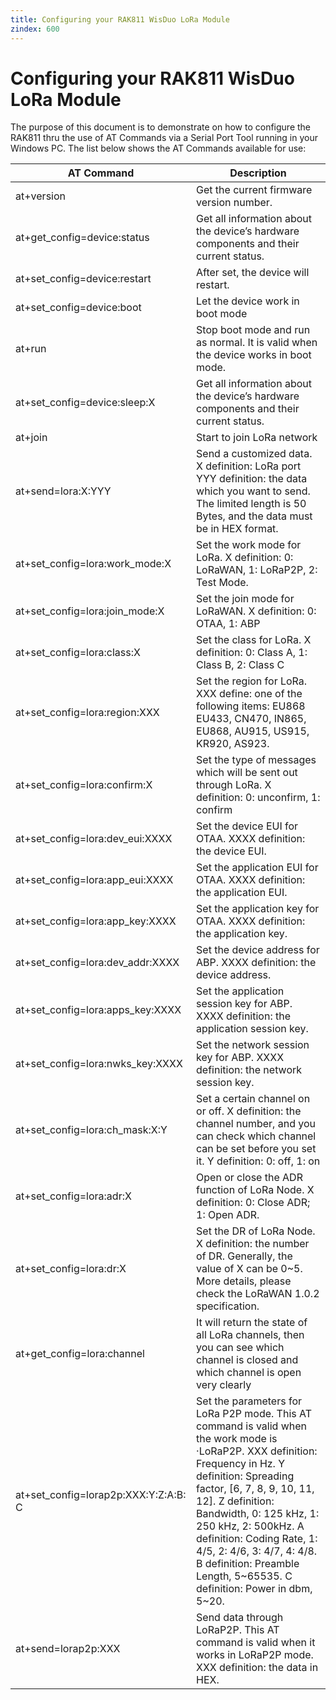 ```yaml
---
title: Configuring your RAK811 WisDuo LoRa Module
zindex: 600
---
```

# Configuring your RAK811 WisDuo LoRa Module

The purpose of this document is to demonstrate on how to configure the RAK811 thru the use of AT Commands via a Serial Port Tool running in your Windows PC. The list below shows the AT Commands available for use:

| AT Command | Description |
| --- | --- |
| at+version | Get the current firmware version number. |
| at+get_config=device:status | Get all information about the device’s hardware components and their current status. |
| at+set_config=device:restart | 	After set, the device will restart. |
| at+set_config=device:boot | Let the device work in boot mode |
| at+run | Stop boot mode and run as normal. It is valid when the device works in boot mode. |
| at+set_config=device:sleep:X | Get all information about the device’s hardware components and their current status. |
| at+join	| Start to join LoRa network |
| at+send=lora:X:YYY	| Send a customized data. X definition: LoRa port YYY definition: the data which you want to send. The limited length is 50 Bytes, and the data must be in HEX format. |
| at+set_config=lora:work_mode:X	| Set the work mode for LoRa. X definition: 0: LoRaWAN, 1: LoRaP2P, 2: Test Mode. |
| at+set_config=lora:join_mode:X | Set the join mode for LoRaWAN. X definition: 0: OTAA, 1: ABP |
| at+set_config=lora:class:X	| Set the class for LoRa. X definition: 0: Class A, 1: Class B, 2: Class C |
| at+set_config=lora:region:XXX	| Set the region for LoRa. XXX define: one of the following items: EU868 EU433, CN470, IN865, EU868, AU915, US915, KR920, AS923. |
| at+set_config=lora:confirm:X	| Set the type of messages which will be sent out through LoRa. X definition: 0: unconfirm, 1: confirm |
| at+set_config=lora:dev_eui:XXXX	| Set the device EUI for OTAA. XXXX definition: the device EUI. |
| at+set_config=lora:app_eui:XXXX	| Set the application EUI for OTAA. XXXX definition: the application EUI. |
| at+set_config=lora:app_key:XXXX	| Set the application key for OTAA. XXXX definition: the application key. |
| at+set_config=lora:dev_addr:XXXX	| Set the device address for ABP. XXXX definition: the device address. |
| at+set_config=lora:apps_key:XXXX	| Set the application session key for ABP. XXXX definition: the application session key. |
| at+set_config=lora:nwks_key:XXXX	| Set the network session key for ABP. XXXX definition: the network session key. |
| at+set_config=lora:ch_mask:X:Y	| Set a certain channel on or off. X definition: the channel number, and you can check which channel can be set before you set it. Y definition: 0: off, 1: on |
| at+set_config=lora:adr:X	| Open or close the ADR function of LoRa Node. X definition: 0: Close ADR; 1: Open ADR. |
| at+set_config=lora:dr:X	| Set the DR of LoRa Node. X definition: the number of DR. Generally, the value of X can be 0~5. More details, please check the LoRaWAN 1.0.2 specification. |
| at+get_config=lora:channel	| It will return the state of all LoRa channels, then you can see which channel is closed and which channel is open very clearly |
| at+set_config=lorap2p:XXX:Y:Z:A:B: C	| Set the parameters for LoRa P2P mode. This AT command is valid when the work mode is ·LoRaP2P. XXX definition: Frequency in Hz. Y definition: Spreading factor, [6, 7, 8, 9, 10, 11, 12]. Z definition: Bandwidth, 0: 125 kHz, 1: 250 kHz, 2: 500kHz. A definition: Coding Rate, 1: 4/5, 2: 4/6, 3: 4/7, 4: 4/8. B definition: Preamble Length, 5~65535. C definition: Power in dbm, 5~20. |
| at+send=lorap2p:XXX	| Send data through LoRaP2P. This AT command is valid when it works in LoRaP2P mode. XXX definition: the data in HEX.| 